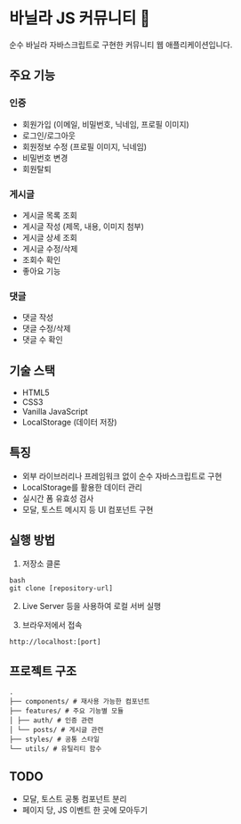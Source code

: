 # 바닐라 JS 커뮤니티 👾

순수 바닐라 자바스크립트로 구현한 커뮤니티 웹 애플리케이션입니다.

## 주요 기능

### 인증
- 회원가입 (이메일, 비밀번호, 닉네임, 프로필 이미지)
- 로그인/로그아웃
- 회원정보 수정 (프로필 이미지, 닉네임)
- 비밀번호 변경
- 회원탈퇴

### 게시글
- 게시글 목록 조회
- 게시글 작성 (제목, 내용, 이미지 첨부)
- 게시글 상세 조회
- 게시글 수정/삭제
- 조회수 확인
- 좋아요 기능

### 댓글
- 댓글 작성
- 댓글 수정/삭제
- 댓글 수 확인

## 기술 스택
- HTML5
- CSS3
- Vanilla JavaScript
- LocalStorage (데이터 저장)

## 특징
- 외부 라이브러리나 프레임워크 없이 순수 자바스크립트로 구현
- LocalStorage를 활용한 데이터 관리
- 실시간 폼 유효성 검사
- 모달, 토스트 메시지 등 UI 컴포넌트 구현

## 실행 방법
1. 저장소 클론
```
bash
git clone [repository-url]
```

2. Live Server 등을 사용하여 로컬 서버 실행

3. 브라우저에서 접속
```
http://localhost:[port]
```

## 프로젝트 구조
```
.
├── components/ # 재사용 가능한 컴포넌트
├── features/ # 주요 기능별 모듈
│ ├── auth/ # 인증 관련
│ └── posts/ # 게시글 관련
├── styles/ # 공통 스타일
└── utils/ # 유틸리티 함수
```

## TODO
- 모달, 토스트 공통 컴포넌트 분리
- 페이지 당, JS 이벤트 한 곳에 모아두기